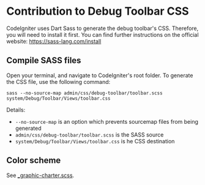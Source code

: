 # Contribution to Debug Toolbar CSS

CodeIgniter uses Dart Sass to generate the debug toolbar's CSS. Therefore,
you will need to install it first. You can find further instructions on
the official website: <https://sass-lang.com/install>

## Compile SASS files

Open your terminal, and navigate to CodeIgniter's root folder. To
generate the CSS file, use the following command:

```console
sass --no-source-map admin/css/debug-toolbar/toolbar.scss system/Debug/Toolbar/Views/toolbar.css
```

Details:
- `--no-source-map` is an option which prevents sourcemap files from being generated
- `admin/css/debug-toolbar/toolbar.scss` is the SASS source
- `system/Debug/Toolbar/Views/toolbar.css` is he CSS destination

## Color scheme

See [_graphic-charter.scss](../admin/css/debug-toolbar/_graphic-charter.scss).
